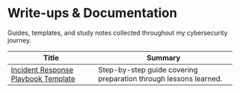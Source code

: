 # Write-ups & Documentation

Guides, templates, and study notes collected throughout my cybersecurity journey.

| Title | Summary |
|-------|---------|
| [Incident Response Playbook Template](Incident_Response_Playbook.md) | Step-by-step guide covering preparation through lessons learned. |
